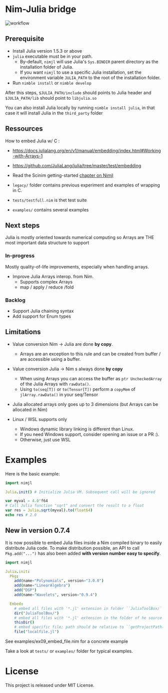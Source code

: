 # Nim-Julia bridge

![workflow](https://github.com/Clonkk/nimjl/actions/workflows/ci.yml/badge.svg)

## Prerequisite

* Install Julia version 1.5.3 or above
* ``julia`` executable must be in your path.
  * By-default, ``nimjl`` will use Julia's ``Sys.BINDIR`` parent directory as the installation folder of Julia.
  * If you want ``nimjl`` to use a specific Julia installation, set the environment variable ``JULIA_PATH`` to the root of the installation folder.
* Run ``nimble install`` or ``nimble develop``

After this steps, ``$JULIA_PATH/include`` should points to Julia header and ``$JULIA_PATH/lib`` should point to ``libjulia.so``

You can also install Julia locally by running ``nimble install julia``, in that case it will install Julia in the ``third_party`` folder

## Ressources

How to embed Julia w/ C :

* https://docs.julialang.org/en/v1/manual/embedding/index.html#Working-with-Arrays-1

* https://github.com/JuliaLang/julia/tree/master/test/embedding

* Read the Scinim getting-started [chapter on Nimjl](https://scinim.github.io/getting-started/external_language_integration/julia/basics.html)

* ``legacy/`` folder contains previous experiment and examples of wrapping in C.

* ``tests/testfull.nim`` is thet test suite

* ``examples/`` contains several examples

## Next steps

Julia is mostly oriented towards numerical computing so Arrays are THE most important data structure to support

### In-progress

Mostly quality-of-life improvements, especially when handling arrays.

* Improve Julia Arrays interop. from Nim.
  * Supports complex Arrays
  * map / apply / reduce /fold

### Backlog

* Support Julia chaining syntax
* Add support for Enum types

## Limitations

* Value conversion Nim -> Julia are done **by copy**.
  * Arrays are an exception to this rule and can be created from buffer / are accessible using a buffer.

* Value conversion Julia -> Nim s always done **by copy**
  * When using Arrays you can access the buffer as ``ptr UncheckedArray`` of the Julia Arrays with ``rawData()``.
  * Using ``to(seq[T])`` or ``to(Tensor[T])`` perform a ``copyMem`` of ``jlArray.rawData()`` in your seq/Tensor

* Julia allocated arrays only goes up to 3 dimensions (but Arrays can be allocated in Nim)

* Linux / WSL supports only
  * Windows dynamic library linking is different than Linux.
  * If you need Windows support, consider opening an issue or a PR :).
  * Otherwise, just use WSL

# Examples

Here is the basic example:
```nim
import nimjl

Julia.init() # Initialize Julia VM. Subsequent call will be ignored

var myval = 4.0'f64
# Call Julia function "sqrt" and convert the result to a float
var res = Julia.sqrt(myval).to(float64)
echo res # 2.0

```

## New in version 0.7.4

It is now possible to embed Julia files inside a Nim compiled binary to easily distribute Julia code. To make distribution possible, an API to call ``Pkg.add("...")`` has also been added **with version number easy to specify**.

```nim
import nimjl

Julia.init:
  Pkg:
    add(name="Polynomials", version="3.0.0")
    add(name="LinearAlgebra")
    add("DSP")
    add(name="Wavelets", version="0.9.4")

  Embed:
    # embed all files with '*.jl' extension in folder ``JuliaToolBox/``
    dir("JuliaToolBox/")
    # embed all files with '*.jl' extension in the folder of he source file (at compilation) i.e. ``getProjectPath()`` 
    thisDir()
    # embed specific file; path should be relative to ``getProjectPath()``
    file("localfile.jl")
```
See examples/ex09_embed_file.nim for a concrete example 

Take a look at ``tests/`` or ``examples/`` folder for typical examples.

# License

This project is released under MIT License.
